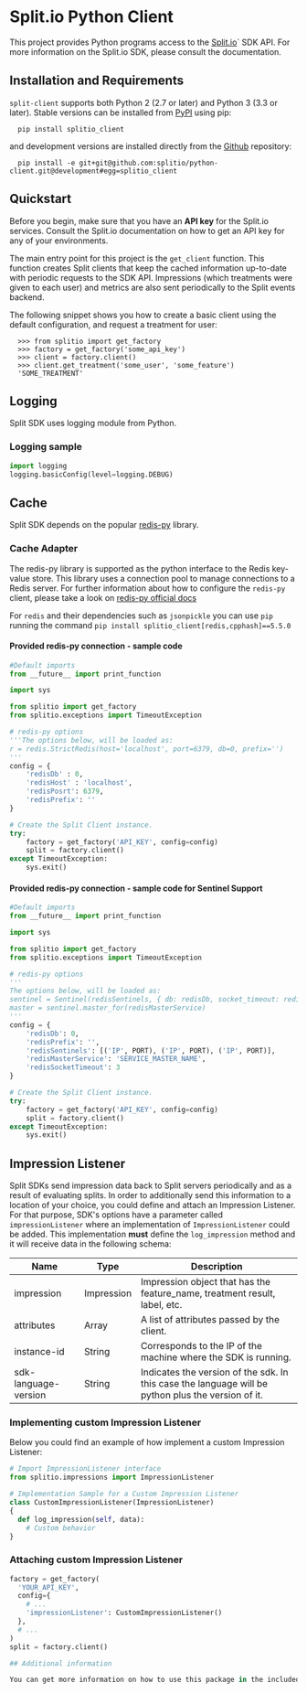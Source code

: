 # Split.io Python Client

This project provides Python programs access to the [Split.io](http://split.io/)` SDK API. For more information on the Split.io SDK, please consult the documentation.

## Installation and Requirements

`split-client` supports both Python 2 (2.7 or later) and Python 3 (3.3 or later). Stable versions can be installed from [PyPI](https://pypi.python.org) using pip:

```
  pip install splitio_client
```

and development versions are installed directly from the [Github](https://github.com/splitio/python-client) repository:

```
  pip install -e git+git@github.com:splitio/python-client.git@development#egg=splitio_client
```

## Quickstart

Before you begin, make sure that you have an **API key** for the Split.io services. Consult the Split.io documentation on how to get an API key for any of your environments.

The main entry point for this project is the `get_client` function. This function creates Split clients that keep the cached information up-to-date with periodic requests to the SDK API. Impressions (which treatments were given to each user) and metrics are also sent periodically to the Split events backend.

The following snippet shows you how to create a basic client using the default configuration, and request a treatment for user:

```
  >>> from splitio import get_factory
  >>> factory = get_factory('some_api_key')
  >>> client = factory.client()
  >>> client.get_treatment('some_user', 'some_feature')
  'SOME_TREATMENT'
```

## Logging
Split SDK uses logging module from Python.

### Logging sample
```python
import logging
logging.basicConfig(level=logging.DEBUG)
```

## Cache
Split SDK depends on the popular [redis-py](https://github.com/andymccurdy/redis-py) library.

### Cache Adapter
The redis-py library is supported as the python interface to the Redis key-value store. This library uses a connection pool to manage connections to a Redis server. For further information about how to configure the ```redis-py``` client, please take a look on [redis-py official docs](https://github.com/andymccurdy/redis-py)

For ```redis``` and their dependencies such as ```jsonpickle``` you can use ```pip``` running the command ```pip install splitio_client[redis,cpphash]==5.5.0```

#### Provided redis-py connection - sample code
```python
#Default imports
from __future__ import print_function

import sys

from splitio import get_factory
from splitio.exceptions import TimeoutException

# redis-py options
'''The options below, will be loaded as:
r = redis.StrictRedis(host='localhost', port=6379, db=0, prefix='')
'''
config = {
    'redisDb' : 0, 
    'redisHost' : 'localhost',
    'redisPosrt': 6379,
    'redisPrefix': ''
}

# Create the Split Client instance.
try:
    factory = get_factory('API_KEY', config=config)
    split = factory.client()
except TimeoutException:
    sys.exit()
```

#### Provided redis-py connection - sample code for Sentinel Support
```python
#Default imports
from __future__ import print_function

import sys

from splitio import get_factory
from splitio.exceptions import TimeoutException

# redis-py options
'''
The options below, will be loaded as:
sentinel = Sentinel(redisSentinels, { db: redisDb, socket_timeout: redisSocketTimeout })
master = sentinel.master_for(redisMasterService)
'''
config = {
    'redisDb': 0,
    'redisPrefix': '',
    'redisSentinels': [('IP', PORT), ('IP', PORT), ('IP', PORT)],
    'redisMasterService': 'SERVICE_MASTER_NAME',
    'redisSocketTimeout': 3
}

# Create the Split Client instance.
try:
    factory = get_factory('API_KEY', config=config)
    split = factory.client()
except TimeoutException:
    sys.exit()
```

## Impression Listener
Split SDKs send impression data back to Split servers periodically and as a result of evaluating splits. In order to additionally send this information to a location of your choice, you could define and attach an Impression Listener. For that purpose, SDK's options have a parameter called `impressionListener` where an implementation of `ImpressionListener` could be added. This implementation **must** define the `log_impression` method and it will receive data in the following schema:

| Name | Type | Description |
| --- | --- | --- |
| impression | Impression | Impression object that has the feature_name, treatment result, label, etc. |
| attributes | Array | A list of attributes passed by the client. |
| instance-id | String | Corresponds to the IP of the machine where the SDK is running. |
| sdk-language-version | String | Indicates the version of the sdk. In this case the language will be python plus the version of it. |

### Implementing custom Impression Listener
Below you could find an example of how implement a custom Impression Listener:
```python
# Import ImpressionListener interface
from splitio.impressions import ImpressionListener

# Implementation Sample for a Custom Impression Listener
class CustomImpressionListener(ImpressionListener)
{
  def log_impression(self, data):
    # Custom behavior
}
```

### Attaching custom Impression Listener
```python
factory = get_factory(
  'YOUR_API_KEY',
  config={
    # ...
    'impressionListener': CustomImpressionListener()
  },
  # ...
)
split = factory.client()

## Additional information

You can get more information on how to use this package in the included documentation.